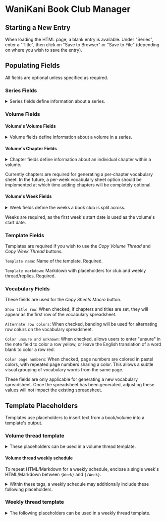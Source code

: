 # WaniKani Book Club Manager

## Starting a New Entry

When loading the HTML page, a blank entry is available.  Under "Series", enter a "Title", then click on "Save to Browser" or "Save to File" (depending on where you wish to save the entry).

## Populating Fields

All fields are optional unless specified as required.

### Series Fields

<details>
<summary>Series fields define information about a series.</summary>

`Title`: This is the name of the book or manga series.  Required.

`Emoji`: The emoji to show after the title at the end of the post title.

`Club`: The club the book/manga is being read in.

`Home thread`: The WaniKani forum thread ID of the home thread.  This may be used in a weekly thread template to link back to the home thread.

`Short date format`: The format to use for dates where a shorter date is preferred.

`Long date format`: The format to use for dates where a longer date is preferred.

`Chapter # prefix`: The prefix to show before a chapter number.

`Chapter # suffix`: The suffix to show after a chapter number.
</details>

### Volume Fields

#### Volume's Volume Fields

<details>
<summary>Volume fields define information about a volume in a series.</summary>

`Volume number`: The volume number of the volume.  Required.

`Thread`: The WaniKani forum thread ID of the volume thread.

`Volume template`: The name of the template to use for the volume thread.

`Weekly template`: The name of the template to use for the weekly thread/reply.

`Cover image`: The Markdown tag for the volume's cover image after it has been uploaded to the WaniKani forum.

`Vocabulary list:` The full URL to the vocabulary list.
</details>

#### Volume's Chapter Fields

<details>
<summary>Chapter fields define information about an individual chapter within a volume.</summary>

`Number`: The chapter number.  Required.

`Title`: The chapter's title.

`Remove`: Removes the chapter.
</details>

Currently chapters are required for generating a per-chapter vocabulary sheet.  In the future, a per-week vocabulary sheet option should be implemented at which time adding chapters will be completely optional.

#### Volume's Week Fields

<details>
<summary>Week fields define the weeks a book club is split across.</summary>

`Week`: The week number.  Required.

`Thread`: The WaniKani forum thread ID of the week's thread.

`Start date`: The start date for the week's reading.  Required.

`Chapters`: The chapter or chapters included in the week's reading.

`Start page`: The page number of the first page for the week's reading.

`End page`: The page number of the last page for the week's reading.

`Remove`: Removes the week.
</details>

Weeks are required, as the first week's start date is used as the volume's start date.

### Template Fields

Templates are required if you wish to use the *Copy Volume Thread* and *Copy Week Thread* buttons.

`Template name`: Name of the template.  Required.

`Template markdown`: Markdown with placeholders for club and weekly thread/replies.  Required.

### Vocabulary Fields

These fields are used for the *Copy Sheets Macro* button.

`Show title row`: When checked, if chapters and titles are set, they will appear as the first row of the vocabulary spreadsheet.

`Alternate row colors`: When checked, banding will be used for alternating row colurs on the vocabulary spreadsheet.

`Color unsure and unknown`: When checked, allows users to enter "unsure" in the note field to color a row yellow, or leave the English translation of a word blank to color a row red.

`Color page numbers`: When checked, page numbers are colored in pastel colors, with repeated page numbers sharing a color.  This allows a subtle visual grouping of vocabulary words from the same page.

These fields are only applicable for generating a new vocabulary spreadsheet.  Once the spreadsheet has been generated, adjusting these values will not impact the existing spreadsheet.

## Template Placeholders

Templates use placeholders to insert text from a book/volume into a template's output.

### Volume thread template

<details>
<summary>These placeholders can be used in a volume thread template.</summary>

`{Book Title}`: Title of the book.  Note: For a series, this currently only supports one title for the whole series (such as manga volumes).

`{Cover Image}`: Markdown for the book cover.

`{Volume Number}`: Sequential number of the book volume.

`{Volume Start Date}`: Start date for reading the book.  Currently uses the format set in "Short Date Format".

`{Volume Start Timestamp}`:  Start date for reading the book as a Markdown `[date]`.

`{Club Level}`: Book club level.  One of: `abbc`, `bbc`, `ibc`, `abc`

`{Club Link}`: Address of the main book club thread.

`{Vocabulary List}`: Address of the vocabulary list.

`{Series Home Link}`: Address of the series book club home thread.  This is typically used for an offshoot club, and this may point either to the volume one home thread or a separate thread acting as the home thread for the series.
</details>

#### Volume thread weekly schedule

To repeat HTML/Markdown for a weekly schedule, enclose a single week's HTML/Markdown between `{Week}` and `{/Week}`.

<details>
<summary>Within these tags, a weekly schedule may additionally include these following placeholders.</summary>

`{Week Number}`: Week number of the week.

`{Week Start Date}`: Start date for the week's reading.  Currently uses the format set in "Short Date Format".

`{Week Start Timestamp}`: Start date for the week's reading as a Markdown `[date]`.

`{Start Page}`: Week's reading's starting page number.

`{End Page}`: Week's reading's ending page number.

`{Week Chapters}`: Chapter or chapters being read during the week.

`{Page Count}`: Number of pages included in week's reading.
</details>

### Weekly thread template

<details>
<summary>The following placeholders can be used in a weekly thread template.</summary>

`{Chapters}`: Chapter or chapters being read during the week.

`{Week Start Date}`: Start date for the week's reading.  Currently uses the format set in "Short Date Format".
</details>
